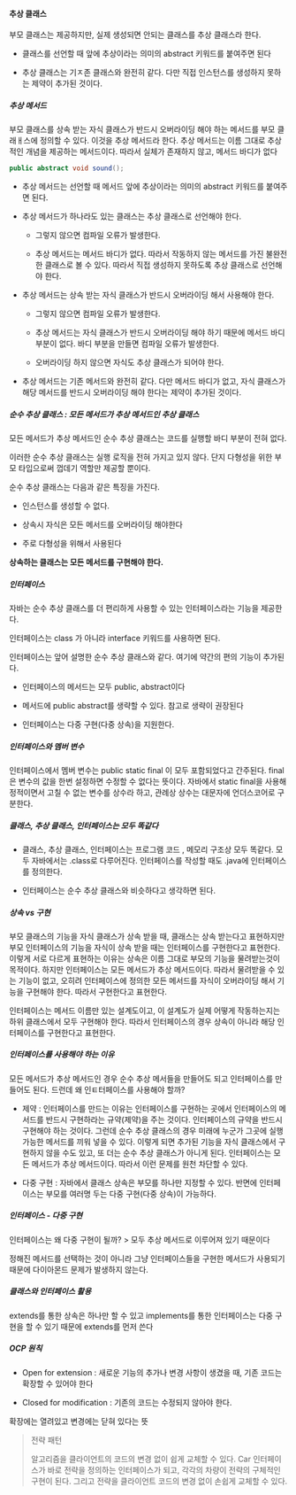 #### 추상 클래스

부모 클래스는 제공하지만, 실제 생성되면 안되는 클래스를 추상 클래스라 한다.

- 클래스를 선언할 때 앞에 추상이라는 의미의 abstract 키워드를 붙여주면 된다

- 추상 클래스는 기ㅈ존 클래스와 완전히 같다. 다만 직접 인스턴스를 생성하지 못하는 제약이 추가된 것이다.

##### 추상 메서드

부모 클래스를 상속 받는 자식 클래스가 반드시 오버라이딩 해야 하는 메서드를 부모 클래ㅐ스에 정의할 수 있다. 이것을 추상 메서드라 한다. 추상 메서드는 이름 그대로 추상적인 개념을 제공하는 메서드이다. 따라서 실체가 존재하지 않고, 메서드 바디가 없다

```java
public abstract void sound();
```

- 추상 메서드는 선언할 때 메서드 앞에 추상이라는 의미의 abstract 키워드를 붙여주면 된다.

- 추상 메서드가 하나라도 있는 클래스는 추상 클래스로 선언해야 한다.
  
  - 그렇지 않으면 컴파일 오류가 발생한다.
  
  - 추상 메서드는 메서드 바디가 없다. 따라서 작동하지 않는 메서드를 가진 불완전한 클래스로 볼 수 있다. 따라서 직접 생성하지 못하도록 추상 클래스로 선언해야 한다.

- 추상 메서드는 상속 받는 자식 클래스가 반드시 오버라이딩 해서 사용해야 한다.
  
  - 그렇지 않으면 컴파일 오류가 발생한다.
  
  - 추상 메서드는 자식 클래스가 반드시 오버라이딩 해야 하기 때문에 메서드 바디 부분이 없다. 바디 부분을 만들면 컴파일 오류가 발생한다.
  
  - 오버라이딩 하지 않으면 자식도 추상 클래스가 되어야 한다.

- 추상 메서드는 기존 메서드와 완전히 같다. 다만 메서드 바디가 없고, 자식 클래스가 해당 메서드를 반드시 오버라이딩 해야 한다는 제약이 추가된 것이다.



##### 순수 추상 클래스 : 모든 메서드가 추상 메서드인 추상 클래스

모든 메서드가 추상 메서드인 순수 추상 클래스는 코드를 실행할 바디 부분이 전혀 없다.

이러한 순수 추상 클래스는 실행 로직을 전혀 가지고 있지 않다. 단지 다형성을 위한 부모 타입으로써 껍데기 역할만 제공할 뿐이다.

순수 추상 클래스는 다음과 같은 특징을 가진다.

- 인스턴스를 생성할 수 없다.

- 상속시 자식은 모든 메서드를 오버라이딩 해야한다

- 주로 다형성을 위해서 사용된다

**상속하는 클래스는 모든 메서드를 구현해야 한다.**



##### 인터페이스

자바는 순수 추상 클래스를 더 편리하게 사용할 수 있는 인터페이스라는 기능을 제공한다.

인터페이스는 class 가 아니라 interface 키워드를 사용하면 된다.

인터페이스는 앞어 설명한 순수 추상 클래스와 같다. 여기에 약간의 편의 기능이 추가된다.

- 인터페이스의 메서드는 모두 public, abstract이다

- 메서드에 public abstract를 생략할 수 있다. 참고로 생략이 권장된다

- 인터페이스는 다중 구현(다중 상속)을 지원한다.



##### 인터페이스와 멤버 변수

인터페이스에서 멤버 변수는 public static final 이 모두 포함되었다고 간주된다. final은 변수의 값을 한번 설정하면 수정할 수 없다는 뜻이다. 자바에서 static final을 사용해 정적이면서 고칠 수 없는 변수를 상수라 하고, 관례상 상수는 대문자에 언더스코어로 구분한다.





##### 클래스, 추상 클래스, 인터페이스는 모두 똑같다

- 클래스, 추상 클래스, 인터페이스는 프로그램 코드 , 메모리 구조상 모두 똑같다. 모두 자바에서는 .class로 다루어진다. 인터페이스를 작성할 때도 .java에 인터페이스를 정의한다.

- 인터페이스는 순수 추상 클래스와 비슷하다고 생각하면 된다.



##### 상속 vs 구현

부모 클래스의 기능을 자식 클래스가 상속 받을 때, 클래스는 상속 받는다고 표현하지만 부모 인터페이스의 기능을 자식이 상속 받을 때는 인터페이스를 구현한다고 표현한다. 이렇게 서로 다르게 표현하는 이유는 상속은 이름 그대로 부모의 기능을 물려받는것이 목적이다. 하지만 인터페이스는 모든 메서드가 추상 메서드이다. 따라서 물려받을 수 있는 기능이 없고, 오히려 인터페이스에 정의한 모든 메서드를 자식이 오버라이딩 해서 기능을 구현해야 한다. 따라서 구현한다고 표현한다.

인터페이스는 메서드 이름만 있는 설계도이고, 이 설계도가 실제 어떻게 작동하는지는 하위 클래스에서 모두 구현해야 한다. 따라서 인터페이스의 경우 상속이 아니라 해당 인터페이스를 구현한다고 표현한다.



##### 인터페이스를 사용해야 하는 이유

모든 메서드가 추상 메서드인 경우 순수 추상 메서들을 만들어도 되고 인터페이스를 만들어도 된다. 드런데 왜 인ㅌ터페이스를 사용해야 할까?

- 제약 : 인터페이스를 만드는 이유는 인터페이스를 구현하는 곳에서 인터페이스의 메서드를 반드시 구현하라는 규약(제약)을 주는 것이다. 인터페이스의 규약을 반드시 구현해야 하는 것이다. 그런데 순수 추상 클래스의 경우 미래에 누군가 그곳에 실행 가능한 메서드를 끼워 넣을 수 있다. 이렇게 되면 추가된 기능을 자식 클래스에서 구현하지 않을 수도 있고, 또 더는 순수 추상 클래스가 아니게 된다. 인터페이스는 모든 메서드가 추상 메서드이다. 따라서 이런 문제를 원천 차단할 수 있다.

- 다중 구현 : 자바에서 클래스 상속은 부모를 하나만 지정할 수 있다. 반면에 인터페이스는 부모를 여러명 두는 다중 구현(다중 상속)이 가능하다.



##### 인터페이스 - 다중 구현

인터페이스는 왜 다중 구현이 될까? > 모두 추상 메서드로 이루어져 있기 때문이다

정해진 메서드를 선택하는 것이 아니라 그냥 인터페이스들을 구현한 메서드가 사용되기 때문에 다이아몬드 문제가 발생하지 않는다.



##### 클래스와 인터페이스 활용

extends를 통한 상속은 하나만 할 수 있고 implements를 통한 인터페이스는 다중 구현을 할 수 있기 때문에 extends를 먼저 쓴다





##### OCP 원칙

- Open for extension : 새로운 기능의 추가나 변경 사항이 생겼을 때, 기존 코드는 확장할 수 있어야 한다

- Closed for modification : 기존의 코드는 수정되지 않아야 한다.

확장에는 열려있고 변경에는 닫혀 있다는 뜻

> 전략 패턴
> 
> 알고리즘을 클라이언트의 코드의 변경 없이 쉽게 교체할 수 있다. Car 인터페이스가 바로 전략을 정의하는 인터페이스가 되고, 각각의 차량이 전략의 구체적인 구현이 된다. 그리고 전략을 클라이언트 코드의 변경 없이 손쉽게 교체할 수 있다.
